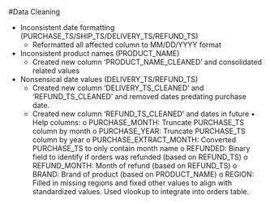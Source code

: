 #Data Cleaning
- Inconsistent date formatting (PURCHASE_TS/SHIP_TS/DELIVERY_TS/REFUND_TS)
  - Reformatted all affected column to MM/DD/YYYY format
- Inconsistent product names (PRODUCT_NAME)
  - Created new column ‘PRODUCT_NAME_CLEANED’ and consolidated related values
- Nonsensical date values (DELIVERY_TS/REFUND_TS)
  - Created new column ‘DELIVERY_TS_CLEANED’ and ‘REFUND_TS_CLEANED’ and removed dates predating purchase date.
  - Created new column ‘REFUND_TS_CLEANED’ and dates in future
•	Help columns:
o	PURCHASE_MONTH: Truncate PURCHASE_TS column by month
o	PURCHASE_YEAR: Truncate PURCHASE_TS column by year
o	PURCHASE_EXTRACT_MONTH: Converted PURCHASE_TS to only contain month name 
o	REFUNDED: Binary field to identify if orders was refunded (based on REFUND_TS)
o	REFUND_MONTH: Month of refund (based on REFUND_TS)
o	BRAND: Brand of product (based on PRODUCT_NAME)
o	REGION: Filled in missing regions and fixed other values to align with standardized values. Used vlookup to integrate into orders table.
